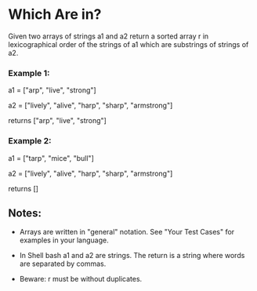 # Which Are in?
Given two arrays of strings a1 and a2 return a sorted array r in lexicographical order of the strings of a1 which are substrings of strings of a2.

### Example 1:
a1 = ["arp", "live", "strong"]

a2 = ["lively", "alive", "harp", "sharp", "armstrong"]

returns ["arp", "live", "strong"]

### Example 2:
a1 = ["tarp", "mice", "bull"]

a2 = ["lively", "alive", "harp", "sharp", "armstrong"]

returns []

## Notes:
 - Arrays are written in "general" notation. See "Your Test Cases" for examples in your language.

 - In Shell bash a1 and a2 are strings. The return is a string where words are separated by commas.

 - Beware: r must be without duplicates.